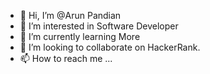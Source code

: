 - 👋 Hi, I’m @Arun Pandian
- 👀 I’m interested in Software Developer
- 🌱 I’m currently learning More
- 💞️ I’m looking to collaborate on HackerRank.
- 📫 How to reach me ...

<!---
Arun-Pandian88/Arun-Pandian88 is a ✨ special ✨ repository because its `README.md` (this file) appears on your GitHub profile.
You can click the Preview link to take a look at your changes.
--->
